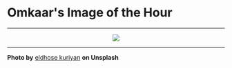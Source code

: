 # Omkaar's Image of the Hour

---

<div align="center">

<a href="https://unsplash.com/photos/a-vintage-taxi-parked-near-some-traffic-cones-YBiY-RLWyVs">
  <img src="https://images.unsplash.com/photo-1750386167727-8cae51317fe8?crop=entropy&cs=tinysrgb&fit=max&fm=jpg&ixid=M3w3NjA2Nzh8MHwxfHJhbmRvbXx8fHx8fHx8fDE3NTQ2OTc2MDB8&ixlib=rb-4.1.0&q=80&w=1080" style="max-width:100%; height:auto;">
</a>



</div>

---

**Photo by** [eldhose kuriyan](https://unsplash.com/@eldhosekuriyan) **on Unsplash**
